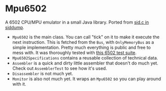# Mpu6502
A 6502 CPU/MPU emulator in a small Java library.
Ported from [sid.c in siddump](https://github.com/cadaver/siddump).

- `Mpu6502` is the main class.
You can call "tick" on it to make it execute the next instruction.
This is fetched from the `Bus`, with `OnlyMemoryBus` as a simple implementation.
Pretty much everything is public and free to mess with.
It was thoroughly tested with [this 6502 test suite](https://github.com/Klaus2m5/6502_65C02_functional_tests).
- `Mpu6502Specifications` contains a reusable collection of technical data.
- `Assembler` is a quick and dirty little assembler that doesn't do much yet.
Check out `AssemblerTest` to see how it's used.
- `Disassembler` is not much yet.
- `Monitor` is also not much yet.
It wraps an `Mpu6502` so you can play around with it. 
